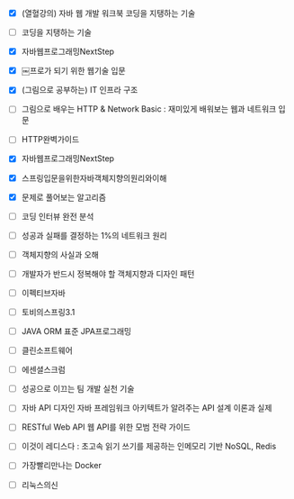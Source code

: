 

- [x] (열혈강의) 자바 웹 개발 워크북 코딩을 지탱하는 기술 
- [ ] 코딩을 지탱하는 기술 
- [x] 자바웹프로그래밍NextStep 
- [x] ￼프로가 되기 위한 웹기술 입문
- [x] (그림으로 공부하는) IT 인프라 구조 
- [ ] 그림으로 배우는 HTTP & Network Basic : 재미있게 배워보는 웹과 네트워크 입문 
- [ ] HTTP완벽가이드
- [x] 자바웹프로그래밍NextStep 
- [x] 스프링입문을위한자바객체지향의원리와이해
- [x] 문제로 풀어보는 알고리즘
- [ ] 코딩 인터뷰 완전 분석
- [ ] 성공과 실패를 결정하는 1%의 네트워크 원리  
- [ ] 객체지향의 사실과 오해 
- [ ] 개발자가 반드시 정복해야 할 객체지향과 디자인 패턴 
- [ ] 이펙티브자바
- [ ] 토비의스프링3.1
- [ ] JAVA ORM 표준 JPA프로그래밍 



- [ ] 클린소프트웨어
- [ ] 에센셜스크럼
- [ ] 성공으로 이끄는 팀 개발 실천 기술



- [ ] 자바 API 디자인 자바 프레임워크 아키텍트가 알려주는 API 설계 이론과 실제 
- [ ] RESTful Web API 웹 API를 위한 모범 전략 가이드



- [ ] 이것이 레디스다 : 초고속 읽기 쓰기를 제공하는 인메모리 기반 NoSQL, Redis
- [ ] 가장빨리만나는 Docker
- [ ] 리눅스의신



